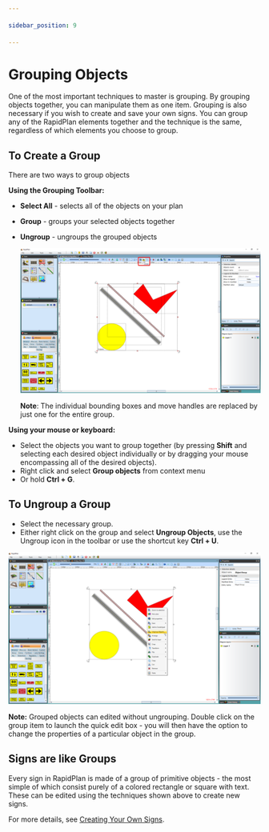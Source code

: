 ```yaml
---

sidebar_position: 9

---
```

# Grouping Objects

One of the most important techniques to master is grouping. By grouping objects together, you can manipulate them as one item. Grouping is also necessary if you wish to create and save your own signs. You can group any of the RapidPlan elements together and the technique is the same, regardless of which elements you choose to group.

## To Create a Group

There are two ways to group objects

 **Using the Grouping Toolbar:**

- **Select All** - selects all of the objects on your plan
- **Group** - groups your selected objects together
- **Ungroup** - ungroups the grouped objects

    ![Grouping_Objects_using_the_Toolbar](./assets/Grouping_Objects_using_the_Toolbar.png)

    **Note**: The individual bounding boxes and move handles are replaced by just one for the entire group.

**Using your mouse or keyboard:**

- Select the objects you want to group together (by pressing **Shift** and selecting each desired object individually or by dragging your mouse encompassing all of the desired objects).
- Right click and select **Group objects** from context menu
- Or hold **Ctrl + G**.

## To Ungroup a Group

- Select the necessary group.
- Either right click on the group and select **Ungroup Objects**, use the Ungroup icon in the toolbar or use the shortcut key **Ctrl + U**.

![Ungroup_Objects_by_Right_Click](./assets/Ungroup_Objects_by_Right_Click.png)

**Note:** Grouped objects can edited without ungrouping. Double click on the group item to launch the quick edit box - you will then have the option to change the properties of a particular object in the group.

## Signs are like Groups

Every sign in RapidPlan is made of a group of primitive objects - the most simple of which consist purely of a colored rectangle or square with text. These can be edited using the techniques shown above to create new signs.

For more details, see [Creating Your Own Signs](/rapidplan/creating-your-own-signs/).
